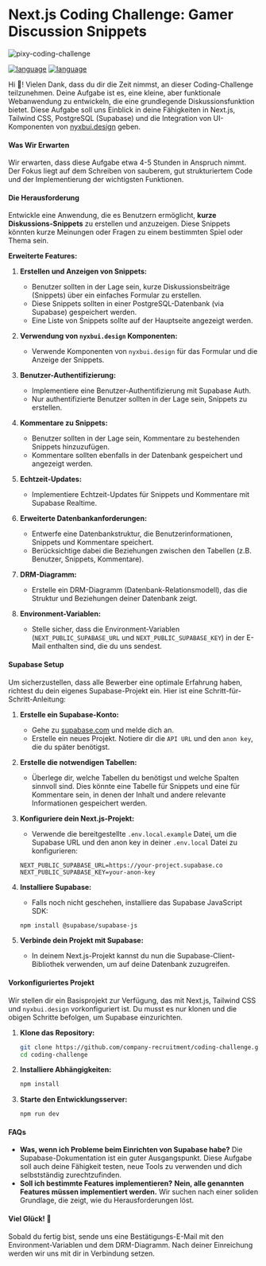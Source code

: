 # **Next.js Coding Challenge: Gamer Discussion Snippets**

![pixy-coding-challenge](https://raw.githubusercontent.com/company-recruitment/coding-challenge/main/assets/pixy-coding-challenge.png)

[![language](https://img.shields.io/badge/language-English-121212.svg?style=for-the-badge&labelColor=121212f2&color=9945FF)](https://github.com/company-recruitment/coding-challenge/blob/main/README.md)
[![language](https://img.shields.io/badge/language-German-121212.svg?style=for-the-badge&labelColor=121212f2&color=9945FF)](https://github.com/company-recruitment/coding-challenge/blob/main/README-de.md)

Hi 👋! Vielen Dank, dass du dir die Zeit nimmst, an dieser Coding-Challenge teilzunehmen. Deine Aufgabe ist es, eine kleine, aber funktionale Webanwendung zu entwickeln, die eine grundlegende Diskussionsfunktion bietet. Diese Aufgabe soll uns Einblick in deine Fähigkeiten in Next.js, Tailwind CSS, PostgreSQL (Supabase) und die Integration von UI-Komponenten von [nyxbui.design](https://nyxbui.design) geben.

#### **Was Wir Erwarten**

Wir erwarten, dass diese Aufgabe etwa 4-5 Stunden in Anspruch nimmt. Der Fokus liegt auf dem Schreiben von sauberem, gut strukturiertem Code und der Implementierung der wichtigsten Funktionen.

#### **Die Herausforderung**

Entwickle eine Anwendung, die es Benutzern ermöglicht, **kurze Diskussions-Snippets** zu erstellen und anzuzeigen. Diese Snippets könnten kurze Meinungen oder Fragen zu einem bestimmten Spiel oder Thema sein.

**Erweiterte Features:**

1. **Erstellen und Anzeigen von Snippets:**

   - Benutzer sollten in der Lage sein, kurze Diskussionsbeiträge (Snippets) über ein einfaches Formular zu erstellen.
   - Diese Snippets sollten in einer PostgreSQL-Datenbank (via Supabase) gespeichert werden.
   - Eine Liste von Snippets sollte auf der Hauptseite angezeigt werden.

2. **Verwendung von `nyxbui.design` Komponenten:**
   - Verwende Komponenten von `nyxbui.design` für das Formular und die Anzeige der Snippets.

3. **Benutzer-Authentifizierung:**
   - Implementiere eine Benutzer-Authentifizierung mit Supabase Auth.
   - Nur authentifizierte Benutzer sollten in der Lage sein, Snippets zu erstellen.

4. **Kommentare zu Snippets:**
   - Benutzer sollten in der Lage sein, Kommentare zu bestehenden Snippets hinzuzufügen.
   - Kommentare sollten ebenfalls in der Datenbank gespeichert und angezeigt werden.

5. **Echtzeit-Updates:**
   - Implementiere Echtzeit-Updates für Snippets und Kommentare mit Supabase Realtime.

6. **Erweiterte Datenbankanforderungen:**
   - Entwerfe eine Datenbankstruktur, die Benutzerinformationen, Snippets und Kommentare speichert.
   - Berücksichtige dabei die Beziehungen zwischen den Tabellen (z.B. Benutzer, Snippets, Kommentare).

7. **DRM-Diagramm:**
   - Erstelle ein DRM-Diagramm (Datenbank-Relationsmodell), das die Struktur und Beziehungen deiner Datenbank zeigt.

8. **Environment-Variablen:**
   - Stelle sicher, dass die Environment-Variablen (`NEXT_PUBLIC_SUPABASE_URL` und `NEXT_PUBLIC_SUPABASE_KEY`) in der E-Mail enthalten sind, die du uns sendest.

#### **Supabase Setup**

Um sicherzustellen, dass alle Bewerber eine optimale Erfahrung haben, richtest du dein eigenes Supabase-Projekt ein. Hier ist eine Schritt-für-Schritt-Anleitung:

1. **Erstelle ein Supabase-Konto:**

   - Gehe zu [supabase.com](https://supabase.com) und melde dich an.
   - Erstelle ein neues Projekt. Notiere dir die `API URL` und den `anon key`, die du später benötigst.

2. **Erstelle die notwendigen Tabellen:**

   - Überlege dir, welche Tabellen du benötigst und welche Spalten sinnvoll sind. Dies könnte eine Tabelle für Snippets und eine für Kommentare sein, in denen der Inhalt und andere relevante Informationen gespeichert werden.

3. **Konfiguriere dein Next.js-Projekt:**

   - Verwende die bereitgestellte `.env.local.example` Datei, um die Supabase URL und den anon key in deiner `.env.local` Datei zu konfigurieren:

   ```plaintext
   NEXT_PUBLIC_SUPABASE_URL=https://your-project.supabase.co
   NEXT_PUBLIC_SUPABASE_KEY=your-anon-key
   ```

4. **Installiere Supabase:**

   - Falls noch nicht geschehen, installiere das Supabase JavaScript SDK:

   ```bash
   npm install @supabase/supabase-js
   ```

5. **Verbinde dein Projekt mit Supabase:**
   - In deinem Next.js-Projekt kannst du nun die Supabase-Client-Bibliothek verwenden, um auf deine Datenbank zuzugreifen.

#### **Vorkonfiguriertes Projekt**

Wir stellen dir ein Basisprojekt zur Verfügung, das mit Next.js, Tailwind CSS und `nyxbui.design` vorkonfiguriert ist. Du musst es nur klonen und die obigen Schritte befolgen, um Supabase einzurichten.

1. **Klone das Repository:**

   ```bash
   git clone https://github.com/company-recruitment/coding-challenge.git
   cd coding-challenge
   ```

2. **Installiere Abhängigkeiten:**

   ```bash
   npm install
   ```

3. **Starte den Entwicklungsserver:**
   ```bash
   npm run dev
   ```

#### **FAQs**

- **Was, wenn ich Probleme beim Einrichten von Supabase habe?** Die Supabase-Dokumentation ist ein guter Ausgangspunkt. Diese Aufgabe soll auch deine Fähigkeit testen, neue Tools zu verwenden und dich selbstständig zurechtzufinden.
- **Soll ich bestimmte Features implementieren?** **Nein, alle genannten Features müssen implementiert werden.** Wir suchen nach einer soliden Grundlage, die zeigt, wie du Herausforderungen löst.

#### **Viel Glück! 💪**

Sobald du fertig bist, sende uns eine Bestätigungs-E-Mail mit den Environment-Variablen und dem DRM-Diagramm. Nach deiner Einreichung werden wir uns mit dir in Verbindung setzen.

